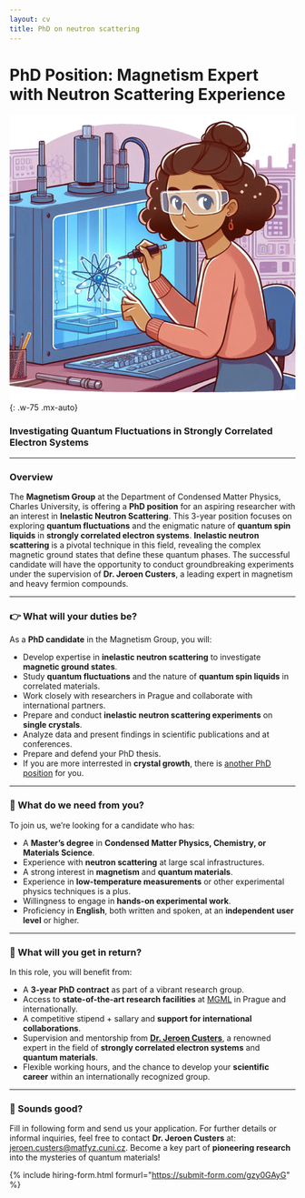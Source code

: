 ```yaml
---
layout: cv
title: PhD on neutron scattering 
---
```

# PhD Position: Magnetism Expert with Neutron Scattering Experience  
![Postdoc](/assets/phd1.png)
{: .w-75 .mx-auto}
### Investigating Quantum Fluctuations in Strongly Correlated Electron Systems  

---

### Overview  
The **Magnetism Group** at the Department of Condensed Matter Physics, Charles University, is offering a **PhD position** for an aspiring researcher with an interest in **Inelastic Neutron Scattering**. This 3-year position focuses on exploring **quantum fluctuations** and the enigmatic nature of **quantum spin liquids** in **strongly correlated electron systems**. **Inelastic neutron scattering** is a pivotal technique in this field, revealing the complex magnetic ground states that define these quantum phases. The successful candidate will have the opportunity to conduct groundbreaking experiments under the supervision of **Dr. Jeroen Custers**, a leading expert in magnetism and heavy fermion compounds.

---

### 👉 What will your duties be?

As a **PhD candidate** in the Magnetism Group, you will:

- Develop expertise in **inelastic neutron scattering** to investigate **magnetic ground states**.
- Study **quantum fluctuations** and the nature of **quantum spin liquids** in correlated materials.
- Work closely with researchers in Prague and collaborate with international partners.
- Prepare and conduct **inelastic neutron scattering experiments** on **single crystals**.
- Analyze data and present findings in scientific publications and at conferences.
- Prepare and defend your PhD thesis.
- If you are more interrested in **crystal growth**, there is [another PhD position](/crystal-phd) for you.

---

### 💪 What do we need from you?

To join us, we’re looking for a candidate who has:

- A **Master’s degree** in **Condensed Matter Physics, Chemistry, or Materials Science**.
- Experience with **neutron scattering** at large scal infrastructures.
- A strong interest in **magnetism** and **quantum materials**.
- Experience in **low-temperature measurements** or other experimental physics techniques is a plus.
- Willingness to engage in **hands-on experimental work**.
- Proficiency in **English**, both written and spoken, at an **independent user level** or higher.

---

### 🤝 What will you get in return?

In this role, you will benefit from:

- A **3-year PhD contract** as part of a vibrant research group.
- Access to **state-of-the-art research facilities** at [MGML](https://mgml.eu/) in Prague and internationally.
- A competitive stipend + sallary and **support for international collaborations**.
- Supervision and mentorship from **[Dr. Jeroen Custers](https://kfkl.mff.cuni.cz/en/people/custers)**, a renowned expert in the field of **strongly correlated electron systems** and **quantum materials**.
- Flexible working hours, and the chance to develop your **scientific career** within an internationally recognized group.

---


### 👋 Sounds good? 

Fill in following form and send us your application. For further details or informal inquiries, feel free to contact **Dr. Jeroen Custers** at: [jeroen.custers@matfyz.cuni.cz](mailto:jeroen.custers@matfyz.cuni.cz). Become a key part of **pioneering research** into the mysteries of quantum materials!

{% include hiring-form.html formurl="https://submit-form.com/gzy0GAyG" %}

